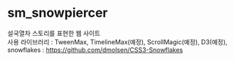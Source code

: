 # sm_snowpiercer
설국열차 스토리를 표현한 웹 사이트  
 사용 라이브러리 : TweenMax, TimelineMax(예정), ScrollMagic(예정), D3(예정),   
 snowflakes : https://github.com/dmolsen/CSS3-Snowflakes   
